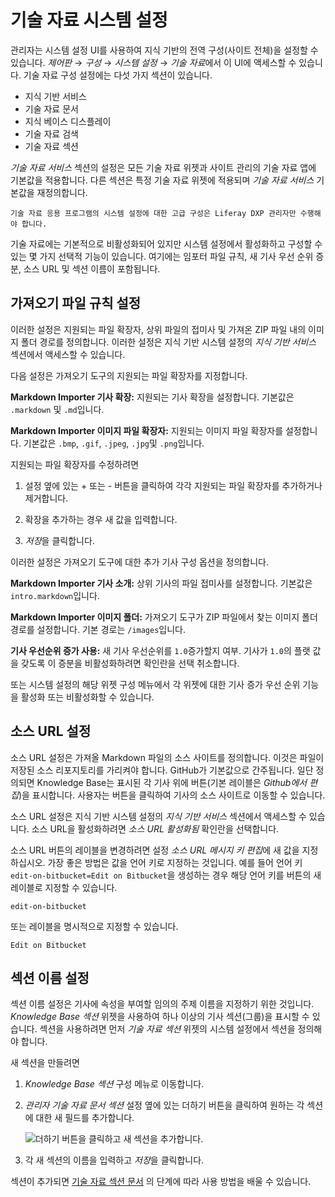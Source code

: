 # 기술 자료 시스템 설정

관리자는 시스템 설정 UI를 사용하여 지식 기반의 전역 구성(사이트 전체)을 설정할 수 있습니다. *제어판* &rarr; *구성* &rarr; *시스템 설정* &rarr; *기술 자료*에서 이 UI에 액세스할 수 있습니다. 기술 자료 구성 설정에는 다섯 가지 섹션이 있습니다.

* 지식 기반 서비스
* 기술 자료 문서
* 지식 베이스 디스플레이
* 기술 자료 검색
* 기술 자료 섹션

*기술 자료 서비스* 섹션의 설정은 모든 기술 자료 위젯과 사이트 관리의 기술 자료 앱에 기본값을 적용합니다. 다른 섹션은 특정 기술 자료 위젯에 적용되며 *기술 자료 서비스* 기본값을 재정의합니다.

```{important}
기술 자료 응용 프로그램의 시스템 설정에 대한 고급 구성은 Liferay DXP 관리자만 수행해야 합니다.
```

기술 자료에는 기본적으로 비활성화되어 있지만 시스템 설정에서 활성화하고 구성할 수 있는 몇 가지 선택적 기능이 있습니다. 여기에는 임포터 파일 규칙, 새 기사 우선 순위 증분, 소스 URL 및 섹션 이름이 포함됩니다.

## 가져오기 파일 규칙 설정

이러한 설정은 지원되는 파일 확장자, 상위 파일의 접미사 및 가져온 ZIP 파일 내의 이미지 폴더 경로를 정의합니다. 이러한 설정은 지식 기반 시스템 설정의 *지식 기반 서비스* 섹션에서 액세스할 수 있습니다.

다음 설정은 가져오기 도구의 지원되는 파일 확장자를 지정합니다.

**Markdown Importer 기사 확장:** 지원되는 기사 확장을 설정합니다. 기본값은 `.markdown` 및 `.md`입니다.

**Markdown Importer 이미지 파일 확장자:** 지원되는 이미지 파일 확장자를 설정합니다. 기본값은 `.bmp`, `.gif`, `.jpeg`, `.jpg`및 `.png`입니다.

지원되는 파일 확장자를 수정하려면

1. 설정 옆에 있는 + 또는 - 버튼을 클릭하여 각각 지원되는 파일 확장자를 추가하거나 제거합니다.

1. 확장을 추가하는 경우 새 값을 입력합니다.

1. *저장*을 클릭합니다.

이러한 설정은 가져오기 도구에 대한 추가 기사 구성 옵션을 정의합니다.

**Markdown Importer 기사 소개:** 상위 기사의 파일 접미사를 설정합니다. 기본값은 `intro.markdown`입니다.

**Markdown Importer 이미지 폴더:** 가져오기 도구가 ZIP 파일에서 찾는 이미지 폴더 경로를 설정합니다. 기본 경로는 `/images`입니다.

**기사 우선순위 증가 사용:** 새 기사 우선순위를 `1.0`증가할지 여부. 기사가 `1.0`의 플랫 값을 갖도록 이 증분을 비활성화하려면 확인란을 선택 취소합니다.

또는 시스템 설정의 해당 위젯 구성 메뉴에서 각 위젯에 대한 기사 증가 우선 순위 기능을 활성화 또는 비활성화할 수 있습니다.

## 소스 URL 설정

소스 URL 설정은 가져올 Markdown 파일의 소스 사이트를 정의합니다. 이것은 파일이 저장된 소스 리포지토리를 가리켜야 합니다. GitHub가 기본값으로 간주됩니다. 일단 정의되면 Knowledge Base는 표시된 각 기사 위에 버튼(기본 레이블은 *Github에서 편집*)을 표시합니다. 사용자는 버튼을 클릭하여 기사의 소스 사이트로 이동할 수 있습니다.

소스 URL 설정은 지식 기반 시스템 설정의 *지식 기반 서비스* 섹션에서 액세스할 수 있습니다. 소스 URL을 활성화하려면 *소스 URL 활성화됨* 확인란을 선택합니다.

소스 URL 버튼의 레이블을 변경하려면 설정 *소스 URL 메시지 키 편집*에 새 값을 지정하십시오. 가장 좋은 방법은 값을 언어 키로 지정하는 것입니다. 예를 들어 언어 키 `edit-on-bitbucket=Edit on Bitbucket`을 생성하는 경우 해당 언어 키를 버튼의 새 레이블로 지정할 수 있습니다.

    edit-on-bitbucket

또는 레이블을 명시적으로 지정할 수 있습니다. 

    Edit on Bitbucket

## 섹션 이름 설정

섹션 이름 설정은 기사에 속성을 부여할 임의의 주제 이름을 지정하기 위한 것입니다. *Knowledge Base 섹션* 위젯을 사용하여 하나 이상의 기사 섹션(그룹)을 표시할 수 있습니다. 섹션을 사용하려면 먼저 *기술 자료 섹션* 위젯의 시스템 설정에서 섹션을 정의해야 합니다.

새 섹션을 만들려면

1. *Knowledge Base 섹션* 구성 메뉴로 이동합니다.

1. *관리자 기술 자료 문서 섹션* 설정 옆에 있는 더하기 버튼을 클릭하여 원하는 각 섹션에 대한 새 필드를 추가합니다.

    ![더하기 버튼을 클릭하고 새 섹션을 추가합니다.](./knowledge-base-system-settings/images/01.png)

1. 각 새 섹션의 이름을 입력하고 *저장*을 클릭합니다.

섹션이 추가되면 [기술 자료 섹션 문서](other-knowledge-base-widgets.md#knowledge-base-section-widget) 의 단계에 따라 사용 방법을 배울 수 있습니다.
